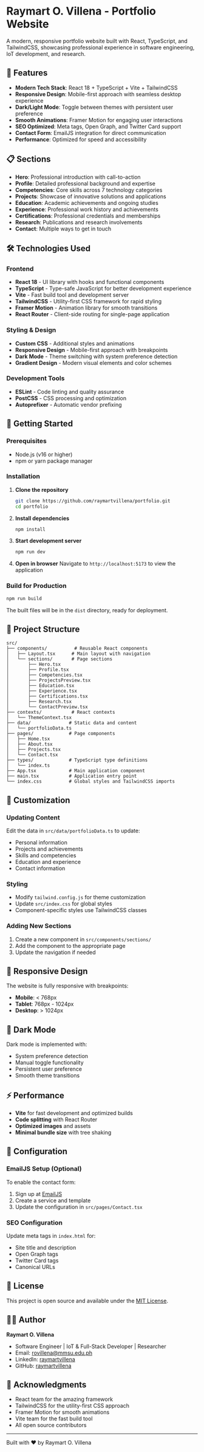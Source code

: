 # Raymart O. Villena - Portfolio Website

A modern, responsive portfolio website built with React, TypeScript, and TailwindCSS, showcasing professional experience in software engineering, IoT development, and research.

## 🚀 Features

- **Modern Tech Stack**: React 18 + TypeScript + Vite + TailwindCSS
- **Responsive Design**: Mobile-first approach with seamless desktop experience
- **Dark/Light Mode**: Toggle between themes with persistent user preference
- **Smooth Animations**: Framer Motion for engaging user interactions
- **SEO Optimized**: Meta tags, Open Graph, and Twitter Card support
- **Contact Form**: EmailJS integration for direct communication
- **Performance**: Optimized for speed and accessibility

## 📋 Sections

- **Hero**: Professional introduction with call-to-action
- **Profile**: Detailed professional background and expertise
- **Competencies**: Core skills across 7 technology categories
- **Projects**: Showcase of innovative solutions and applications
- **Education**: Academic achievements and ongoing studies
- **Experience**: Professional work history and achievements
- **Certifications**: Professional credentials and memberships
- **Research**: Publications and research involvements
- **Contact**: Multiple ways to get in touch

## 🛠️ Technologies Used

### Frontend
- **React 18** - UI library with hooks and functional components
- **TypeScript** - Type-safe JavaScript for better development experience
- **Vite** - Fast build tool and development server
- **TailwindCSS** - Utility-first CSS framework for rapid styling
- **Framer Motion** - Animation library for smooth transitions
- **React Router** - Client-side routing for single-page application

### Styling & Design
- **Custom CSS** - Additional styles and animations
- **Responsive Design** - Mobile-first approach with breakpoints
- **Dark Mode** - Theme switching with system preference detection
- **Gradient Design** - Modern visual elements and color schemes

### Development Tools
- **ESLint** - Code linting and quality assurance
- **PostCSS** - CSS processing and optimization
- **Autoprefixer** - Automatic vendor prefixing

## 🚀 Getting Started

### Prerequisites
- Node.js (v16 or higher)
- npm or yarn package manager

### Installation

1. **Clone the repository**
   ```bash
   git clone https://github.com/raymartvillena/portfolio.git
   cd portfolio
   ```

2. **Install dependencies**
   ```bash
   npm install
   ```

3. **Start development server**
   ```bash
   npm run dev
   ```

4. **Open in browser**
   Navigate to `http://localhost:5173` to view the application

### Build for Production

```bash
npm run build
```

The built files will be in the `dist` directory, ready for deployment.

## 📁 Project Structure

```
src/
├── components/          # Reusable React components
│   ├── Layout.tsx      # Main layout with navigation
│   └── sections/       # Page sections
│       ├── Hero.tsx
│       ├── Profile.tsx
│       ├── Competencies.tsx
│       ├── ProjectsPreview.tsx
│       ├── Education.tsx
│       ├── Experience.tsx
│       ├── Certifications.tsx
│       ├── Research.tsx
│       └── ContactPreview.tsx
├── contexts/           # React contexts
│   └── ThemeContext.tsx
├── data/              # Static data and content
│   └── portfolioData.ts
├── pages/             # Page components
│   ├── Home.tsx
│   ├── About.tsx
│   ├── Projects.tsx
│   └── Contact.tsx
├── types/             # TypeScript type definitions
│   └── index.ts
├── App.tsx            # Main application component
├── main.tsx           # Application entry point
└── index.css          # Global styles and TailwindCSS imports
```

## 🎨 Customization

### Updating Content
Edit the data in `src/data/portfolioData.ts` to update:
- Personal information
- Projects and achievements
- Skills and competencies
- Education and experience
- Contact information

### Styling
- Modify `tailwind.config.js` for theme customization
- Update `src/index.css` for global styles
- Component-specific styles use TailwindCSS classes

### Adding New Sections
1. Create a new component in `src/components/sections/`
2. Add the component to the appropriate page
3. Update the navigation if needed

## 📱 Responsive Design

The website is fully responsive with breakpoints:
- **Mobile**: < 768px
- **Tablet**: 768px - 1024px
- **Desktop**: > 1024px

## 🌙 Dark Mode

Dark mode is implemented with:
- System preference detection
- Manual toggle functionality
- Persistent user preference
- Smooth theme transitions

## ⚡ Performance

- **Vite** for fast development and optimized builds
- **Code splitting** with React Router
- **Optimized images** and assets
- **Minimal bundle size** with tree shaking

## 🔧 Configuration

### EmailJS Setup (Optional)
To enable the contact form:
1. Sign up at [EmailJS](https://www.emailjs.com/)
2. Create a service and template
3. Update the configuration in `src/pages/Contact.tsx`

### SEO Configuration
Update meta tags in `index.html` for:
- Site title and description
- Open Graph tags
- Twitter Card tags
- Canonical URLs

## 📄 License

This project is open source and available under the [MIT License](LICENSE).

## 👨‍💻 Author

**Raymart O. Villena**
- Software Engineer | IoT & Full-Stack Developer | Researcher
- Email: rovillena@mmsu.edu.ph
- LinkedIn: [raymartvillena](https://linkedin.com/in/raymartvillena)
- GitHub: [raymartvillena](https://github.com/raymartvillena)

## 🙏 Acknowledgments

- React team for the amazing framework
- TailwindCSS for the utility-first CSS approach
- Framer Motion for smooth animations
- Vite team for the fast build tool
- All open source contributors

---

Built with ❤️ by Raymart O. Villena
